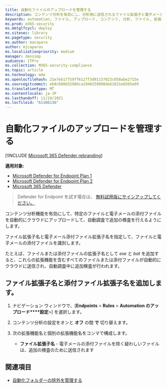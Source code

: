 ```yaml
---
title: 自動化ファイルのアップロードを管理する
description: コンテンツ分析を有効にし、分析用に送信されるファイル拡張子と電子メール添付ファイル拡張機能を構成する
keywords: automation, ファイル, アップロード, コンテンツ, 分析, ファイル, 拡張子, 電子メール, 添付ファイル
ms.prod: m365-security
ms.mktglfcycl: deploy
ms.sitesec: library
ms.pagetype: security
ms.author: macapara
author: mjcaparas
ms.localizationpriority: medium
manager: dansimp
audience: ITPro
ms.collection: M365-security-compliance
ms.topic: article
ms.technology: mde
ms.openlocfilehash: 21e7eb17759ff6127f3d91137023c058abe2715e
ms.sourcegitcommit: eb8c600d3298dca1940259998de61621e6505e69
ms.translationtype: MT
ms.contentlocale: ja-JP
ms.lasthandoff: 11/24/2021
ms.locfileid: "61166136"
---
```

# <a name="manage-automation-file-uploads"></a>自動化ファイルのアップロードを管理する

[!INCLUDE [Microsoft 365 Defender rebranding](../../includes/microsoft-defender.md)]

**適用対象:**
- [Microsoft Defender for Endpoint Plan 1](https://go.microsoft.com/fwlink/p/?linkid=2154037)
- [Microsoft Defender for Endpoint Plan 2](https://go.microsoft.com/fwlink/p/?linkid=2154037)
- [Microsoft 365 Defender](https://go.microsoft.com/fwlink/?linkid=2118804)

> Defender for Endpoint を試す場合は、 [無料試用版にサインアップしてください。](https://signup.microsoft.com/create-account/signup?products=7f379fee-c4f9-4278-b0a1-e4c8c2fcdf7e&ru=https://aka.ms/MDEp2OpenTrial?ocid=docs-wdatp-automationefileuploads-abovefoldlink)

コンテンツ分析機能を有効にして、特定のファイルと電子メールの添付ファイルを自動的にクラウドにアップロードして、自動調査で追加の検査を行えるようにします。

ファイル拡張子名と電子メール添付ファイル拡張子名を指定して、ファイルと電子メールの添付ファイルを識別します。

たとえば、ファイルまたは添付ファイルの拡張子名として *exe* と *bat* を追加すると、これらの拡張機能を含むすべてのファイルまたは添付ファイルが自動的にクラウドに送信され、自動調査中に追加検査が行われます。

## <a name="add-file-extension-names-and-attachment-extension-names"></a>ファイル拡張子名と添付ファイル拡張子名を追加します。

1. ナビゲーション ウィンドウで、[**Endpoints** \> **Rules** \> **Automation のアップロード****設定**\>] を選択します。

2. コンテンツ分析の設定をオンと **オフ** の間 **で** 切り替えます。

3. 次の拡張機能名と個別の拡張機能名をコンマで構成します。
   - **ファイル拡張子名** - 電子メールの添付ファイルを除く疑わしいファイルは、追加の検査のために送信されます

## <a name="related-topics"></a>関連項目

- [自動化フォルダーの除外を管理する](manage-automation-folder-exclusions.md)
